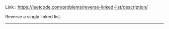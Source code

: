 Link : https://leetcode.com/problems/reverse-linked-list/description/

Reverse a singly linked list.

----------------------------------
